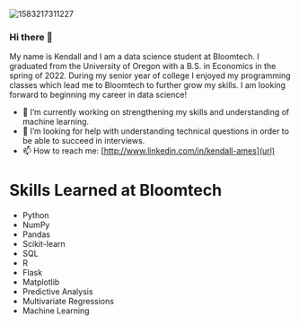 ![1583217311227](https://user-images.githubusercontent.com/117927141/230237149-7b18ab62-b5c4-4f39-bceb-75adddce27a5.png)


### Hi there 👋

My name is Kendall and I am a data science student at Bloomtech. I graduated from the University of Oregon with a B.S. in Economics in the spring of 2022. During my senior year of college I enjoyed my programming classes which lead me to Bloomtech to further grow my skills. I am looking forward to beginning my career in data science!

- 🔭 I’m currently working on strengthening my skills and understanding of machine learning.
- 🤔 I’m looking for help with understanding technical questions in order to be able to succeed in interviews. 
- 📫 How to reach me: [http://www.linkedin.com/in/kendall-ames](url)

# Skills Learned at Bloomtech
- Python
- NumPy
- Pandas
- Scikit-learn
- SQL
- R
- Flask
- Matplotlib
- Predictive Analysis
- Multivariate Regressions
- Machine Learning

<!--
**kendallames/kendallames** is a ✨ _special_ ✨ repository because its `README.md` (this file) appears on your GitHub profile.

Here are some ideas to get you started:

- 🔭 I’m currently working on 
- 🌱 I’m currently learning linear regressions and applied modeling. 
- 👯 I’m looking to collaborate on ...
- 🤔 I’m looking for help with ...
- 💬 Ask me about ...
- 📫 How to reach me: ...
- 😄 Pronouns: 
- ⚡ Fun fact: ...
-->

